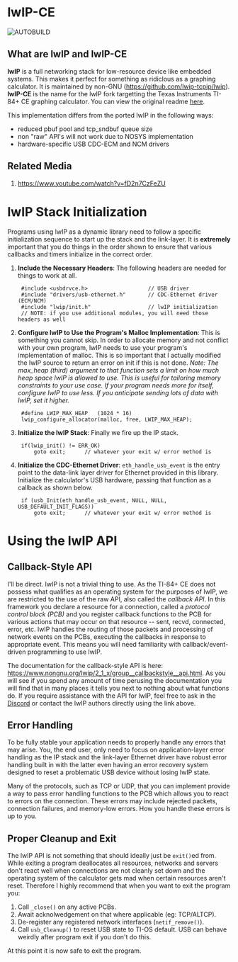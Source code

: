 # lwIP-CE #

![AUTOBUILD](https://github.com/cagstech/lwip-ce/actions/workflows/build.yml/badge.svg)

## What are lwIP and lwIP-CE ##

**lwIP** is a full networking stack for low-resource device like embedded systems. This makes it perfect for something as ridiclous as a graphing calculator.
It is maintained by non-GNU (https://github.com/lwip-tcpip/lwip).
**lwIP-CE** is the name for the lwIP fork targetting the Texas Instruments TI-84+ CE graphing calculator.
You can view the original readme [here](./README-ORIG.md).

This implementation differs from the ported lwIP in the following ways:
- reduced pbuf pool and tcp_sndbuf queue size
- non "raw" API's will not work due to NOSYS implementation
- hardware-specific USB CDC-ECM and NCM drivers

## Related Media ##
1. https://www.youtube.com/watch?v=fD2n7CzFeZU


# lwIP Stack Initialization #

Programs using lwIP as a dynamic library need to follow a specific initialization sequence to start up the stack and the link-layer. It is **extremely** important that you do things in the order shown to ensure that various callbacks and timers initialize in the correct order.

1. **Include the Necessary Headers**: The following headers are needed for things to work at all.

        #include <usbdrvce.h>                   // USB driver
        #include "drivers/usb-ethernet.h"       // CDC-Ethernet driver (ECM/NCM)
        #include "lwip/init.h"                  // lwIP initialization
        // NOTE: if you use additional modules, you will need those headers as well
    
    
2. **Configure lwIP to Use the Program's Malloc Implementation**: This is something you cannot skip. In order to allocate memory and not conflict with your own program, lwIP needs to use your program's implementation of malloc. This is so important that I actually modified the lwIP source to return an error on init if this is not done. *Note: The max_heap (third) argument to that function sets a limit on how much heap space lwIP is allowed to use. This is useful for tailoring memory constraints to your use case. If your program needs more for itself, configure lwIP to use less. If you anticipate sending lots of data with lwIP, set it higher.*

        #define LWIP_MAX_HEAP   (1024 * 16)
        lwip_configure_allocator(malloc, free, LWIP_MAX_HEAP);


3. **Initialize the lwIP Stack**: Finally we fire up the IP stack.

        if(lwip_init() != ERR_OK)
            goto exit;      // whatever your exit w/ error method is
        
        
4. **Initialize the CDC-Ethernet Driver**: `eth_handle_usb_event` is the entry point to the data-link layer driver for Ethernet provided in this library. Initialize the calculator's USB hardware, passing that function as a callback as shown below.

        if (usb_Init(eth_handle_usb_event, NULL, NULL, USB_DEFAULT_INIT_FLAGS))
            goto exit;      // whatever your exit w/ error method is      

        
# Using the lwIP API # 

## Callback-Style API ##

I'll be direct. lwIP is not a trivial thing to use. As the TI-84+ CE does not possess what qualifies as an operating system for the purposes of lwIP, we are restricted to the use of the raw API, also called the *callback API*. In this framework you declare a resource for a connection, called a *protocol control block (PCB)* and you register callback functions to the PCB for various actions that may occur on that resource -- sent, recvd, connected, error, etc. lwIP handles the routing of those packets and processing of network events on the PCBs, executing the callbacks in response to appropriate event. This means you will need familiarity with callback/event-driven programming to use lwIP.

The documentation for the callback-style API is here: https://www.nongnu.org/lwip/2_1_x/group__callbackstyle__api.html. As you will see if you spend any amount of time perusing the documentation you will find that in many places it tells you next to nothing about what functions do. If you require assistance with the API for lwIP, feel free to ask in the [Discord](https://discord.gg/kvcuygqU) or contact the lwIP authors directly using the link above. 

## Error Handling ##

To be fully stable your application needs to properly handle any errors that may arise. You, the end user, only need to focus on application-layer error handling as the IP stack and the link-layer Ethernet driver have robust error handling built in with the latter even having an error recovery system designed to reset a problematic USB device without losing lwIP state.

Many of the protocols, such as TCP or UDP, that you can implement provide a way to pass error handling functions to the PCB which allows you to react to errors on the connection. These errors may include rejected packets, connection failures, and memory-low errors. How you handle these errors is up to you.

## Proper Cleanup and Exit ##

The lwIP API is not something that should ideally just be `exit()`ed from. While exiting a program deallocates all resources, networks and servers don't react well when connections are not cleanly set down and the operating system of the calculator gets mad when certain resources aren't reset. Therefore I highly recommend that when you want to exit the program you:

1. Call `_close()` on any active PCBs.
2. Await acknolwedgement on that where applicable (eg: TCP/ALTCP).
3. De-register any registered network interfaces (`netif_remove()`).
4. Call `usb_Cleanup()` to reset USB state to TI-OS default. USB can behave weirdly after program exit if you don't do this.

At this point it is now safe to exit the program.
